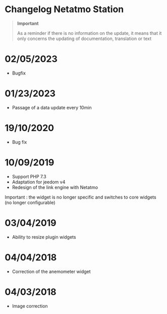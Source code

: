 # Changelog Netatmo Station

>**Important**
>
>As a reminder if there is no information on the update, it means that it only concerns the updating of documentation, translation or text

# 02/05/2023

- Bugfix

# 01/23/2023

- Passage of a data update every 10min

# 19/10/2020

- Bug fix

# 10/09/2019

- Support PHP 7.3
- Adaptation for jeedom v4
- Redesign of the link engine with Netatmo

Important : the widget is no longer specific and switches to core widgets (no longer configurable)

# 03/04/2019

- Ability to resize plugin widgets

# 04/04/2018

- Correction of the anemometer widget

# 04/03/2018

- Image correction

